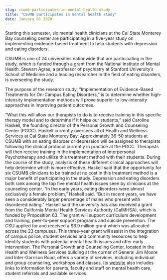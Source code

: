 ```yaml
---
slug: csumb-participates-in-mental-health-study
title: "CSUMB participates in mental health study"
date: January 01 2020
---
```


 
<p>
  Starting this semester, six mental health clinicians at the Cal State Monterey
  Bay counseling center are participating in a five-year study on implementing
  evidence-based treatment to help students with depression and eating
  disorders.
</p>
<p>
  CSUMB is one of 24 universities nationwide that are participating in the
  study, which is funded through a grant from the National Institute of Mental
  Health. Stewart Agras, a professor of psychiatry at Stanford University’s
  School of Medicine and a leading researcher in the field of eating disorders,
  is overseeing the study.
</p>
<p>
  The purpose of the research study, “Implementation of Evidence-Based
  Treatments for On-Campus Eating Disorders,” is to determine whether
  high-intensity implementation methods will prove superior to low-intensity
  approaches in improving patient outcomes.
</p>
<p>
  “What this will allow our therapists to do is to receive training in this
  specific therapy model and to determine if it helps our students,” said
  Caroline Haskell, the founding director of the Personal Growth and Counseling
  Center (PGCC). Haskell currently oversees all of Health and Wellness Services
  at Cal State Monterey Bay. Approximately 36-50 students at CSUMB with an
  eating disorder or depression will be assigned to therapists following the
  clinical protocol currently in practice at the PGCC. Therapists will then
  receive training in the implementation of Interpersonal Psychotherapy and
  utilize this treatment method with their students. During the course of the
  study, analysis of these different clinical approaches will help determine
  which is more effective. Haskell said that the opportunity for six CSUMB
  clinicians to be trained at no cost in this treatment method is a major
  benefit of participating in the study. Depression and eating disorders both
  rank among the top five mental health issues seen by clinicians at the
  counseling center. “In the early years, eating disorders were almost
  exclusively a female problem,” Haskell said. “But in recent years, we have
  seen a considerably larger percentage of males who present with disordered
  eating.” Haskell said the university has also received a grant from the
  California Mental Health Services Authority (CalMHSA), which is funded by
  Proposition 63. The grant will support curriculum development and training,
  peer-to-peer support programs and suicide prevention. The CSU applied for and
  received a $6.9 million grant which was allocated across the 23 campuses. This
  three-year grant will assist in the integration of campus police, student
  services and community resources to help identify students with potential
  mental health issues and offer early intervention. The Personal Growth and
  Counseling Center, located in the Health and Wellness Services building at the
  corner of General Jim Moore and Inter-Garrison Road, offers a variety of
  services, including individual and group counseling, workshops and classes.
  Its <a href="https://pgcc.csumb.edu/services">website</a> also includes links
  to information for parents, faculty and staff on mental health care, student
  referrals and available services.
</p>
 
